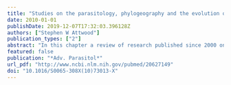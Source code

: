 ```yaml
---
title: "Studies on the parasitology, phylogeography and the evolution of host-parasite interactions for the snail intermediate hosts of medically important trematode genera in Southeast Asia"
date: 2010-01-01
publishDate: 2019-12-07T17:32:03.396128Z
authors: ["Stephen W Attwood"]
publication_types: ["2"]
abstract: "In this chapter a review of research published since 2000 on the biology of the snail intermediate hosts of trematode parasites of medical importance in Southeast Asia, and related taxa is presented. Recent taxonomic revisions of the first intermediate hosts of Paragonimus in the region are considered and an account of changes in current perspectives regarding the evolution of intermediate-host:parasite associations for both Paragonimus and Schistosoma is given. The latest phylogeographical hypotheses for Schistosoma, Paragonimus, Fasciola and Fasciolopsis are also reviewed and compared. Work performed in the region on the snail intermediate hosts of other less studied parasites, such as Opisthorchis/Clonorchis and haplorchids, is also described."
featured: false
publication: "*Adv. Parasitol*"
url_pdf: "http://www.ncbi.nlm.nih.gov/pubmed/20627149"
doi: "10.1016/S0065-308X(10)73013-X"
---
```



